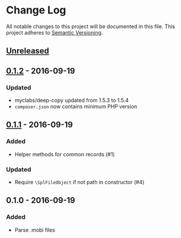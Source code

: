 # Change Log
All notable changes to this project will be documented in this file.
This project adheres to [Semantic Versioning](http://semver.org/).

## [Unreleased]

## [0.1.2] - 2016-09-19
### Updated
- myclabs/deep-copy updated from 1.5.3 to 1.5.4
- `composer.json` now contains minimum PHP version

## [0.1.1] - 2016-09-19
### Added
- Helper methods for common records (#1)
### Updated
- Require `\SplFileObject` if not path in constructor (#4)

## 0.1.0 - 2016-09-19
### Added
- Parse .mobi files

[Unreleased]: https://github.com/bagaskarawg/mobi/compare/0.1.2...HEAD
[0.1.2]: https://github.com/bagaskarawg/mobi/compare/0.1.1...0.1.2
[0.1.1]: https://github.com/bagaskarawg/mobi/compare/0.1.0...0.1.1
